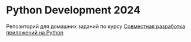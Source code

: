 # Python Development 2024

Репозиторий для домашних заданий по курсу [Совместная разработка приложений на Python](http://uneex.org/LecturesCMC/PythonDevelopment2024)
